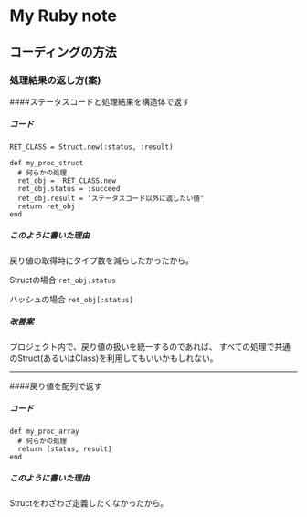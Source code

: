 # My Ruby note

## コーディングの方法

### 処理結果の返し方(案)

####ステータスコードと処理結果を構造体で返す

##### コード

    RET_CLASS = Struct.new(:status, :result)
    
    def my_proc_struct
      # 何らかの処理
      ret_obj =  RET_CLASS.new
      ret_obj.status = :succeed
      ret_obj.result = 'ステータスコード以外に返したい値'
      return ret_obj
    end

##### このように書いた理由

戻り値の取得時にタイプ数を減らしたかったから。

Structの場合 `ret_obj.status`

ハッシュの場合 `ret_obj[:status]`



##### 改善案

プロジェクト内で、戻り値の扱いを統一するのであれば、
すべての処理で共通のStruct(あるいはClass)を利用してもいいかもしれない。

- - -

####戻り値を配列で返す

##### コード

    def my_proc_array
      # 何らかの処理
      return [status, result]
    end
    
##### このように書いた理由

Structをわざわざ定義したくなかったから。
